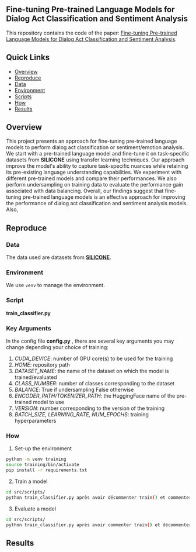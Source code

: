 ## Fine-tuning Pre-trained Language Models for Dialog Act Classification and Sentiment Analysis

This repository contains the code of the paper: [Fine-tuning Pre-trained Language Models for Dialog Act Classification and Sentiment Analysis](https://www.overleaf.com/project/63e2b657fad9f26ee64d7c3c).

## Quick Links

- [Overview](##Overview)
- [Reproduce](#reproduce)
- [Data](#data)
- [Environment](#environment)
- [Scripts](#scripts)
- [How](#how)
- [Results](###results)

## Overview

This project presents an approach for fine-tuning pre-trained language models to perform dialog act classification or sentiment/emotion analysis. We start with a pre-trained language model and fine-tune it on task-specific datasets from **SILICONE** using transfer learning techniques. Our approach improve the model's ability to capture task-specific nuances while retaining its pre-existing language understanding capabilities. We experiment with different pre-trained models and compare their performances. We also perform undersampling on training data to evaluate the performance gain associated with data balancing. Overall, our findings suggest that fine-tuning pre-trained language models is an effective approach for improving the performance of dialog act classification and sentiment analysis models. Also,

## Reproduce
### Data
The data used are datasets from [**SILICONE**](https://huggingface.co/datasets/silicone).

### Environment
We use `venv` to manage the environment.

### Script
**train_classifier.py**

### Key Arguments
In the config file **config.py** , there are several key arguments you may change depending your choice of training:
1. *CUDA_DEVICE*: number of GPU core(s) to be used for the training
2. *HOME*: repository path
3. *DATASET_NAME*: the name of the dataset on which the model is trained/evaluated
4. *CLASS_NUMBER*: number of classes corresponding to the dataset
5. *BALANCE*: True if undersampling False otherwise
6. *ENCODER_PATH/TOKENIZER_PATH*: the HuggingFace name of the pre-trained model to use
7. *VERSION*: number corresponding to the version of the training
8. *BATCH_SIZE, LEARNING_RATE, NUM_EPOCHS*: training hyperparameters


### How
1. Set-up the environment
```bash
python -m venv training
source training/bin/activate
pip install -r requirements.txt
```
2. Train a model
```bash
cd src/scripts/
python train_classifier.py après avoir décommenter train() et commenter verify() et test()
```
3. Evaluate a model
```bash
cd src/scripts/
python train_classifier.py après avoir commenter train() et décommenter verify() et test()
```

## Results